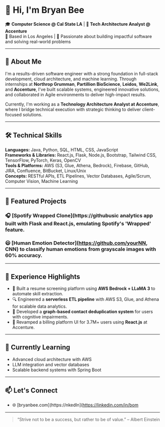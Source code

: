 # 👋 Hi, I'm Bryan Bee

🎓 **Computer Science @ Cal State LA** | 🧠 **Tech Architecture Analyst @ Accenture**  
📍 Based in Los Angeles | 🌟 Passionate about building impactful software and solving real-world problems

---

## 🚀 About Me

I'm a results-driven software engineer with a strong foundation in full-stack development, cloud architecture, and machine learning. Through internships at **Northrop Grumman**, **Partillion BioScience**, **Leidos**, **We2Link**, and **Accenture**, I've built scalable systems, engineered innovative solutions, and collaborated in Agile environments to deliver high-impact results.

Currently, I'm working as a **Technology Architecture Analyst at Accenture**, where I bridge technical execution with strategic thinking to deliver client-focused solutions.

---

## 🛠️ Technical Skills

**Languages:** Java, Python, SQL, HTML, CSS, JavaScript  
**Frameworks & Libraries:** React.js, Flask, Node.js, Bootstrap, Tailwind CSS, TensorFlow, PyTorch, Keras, OpenCV  
**Tools & Platforms:** AWS (S3, Glue, Athena, Bedrock), Firebase, GitHub, JIRA, Confluence, BitBucket, Linux/Unix  
**Concepts:** RESTful APIs, ETL Pipelines, Vector Databases, Agile/Scrum, Computer Vision, Machine Learning

---

## 📂 Featured Projects

### 🎧 [Spotify Wrapped Clone](https://githubusic analytics app built with Flask and React.js, emulating Spotify's 'Wrapped' feature.

### 😃 [Human Emotion Detector](https://github.com/yourNN, CNN) to classify human emotions from grayscale images with 60% accuracy.

---

## 💼 Experience Highlights

- 🧠 Built a resume screening platform using **AWS Bedrock + LLaMA 3** to automate skill extraction.
- 🔍 Engineered a **serverless ETL pipeline** with AWS S3, Glue, and Athena for scalable data analytics.
- 🧩 Developed a **graph-based contact deduplication system** for users with cognitive impairments.
- 🎨 Revamped a billing platform UI for 3.7M+ users using **React.js** at Accenture.

---

## 🌱 Currently Learning

- Advanced cloud architecture with AWS  
- LLM integration and vector databases  
- Scalable backend systems with Spring Boot

---

## 📫 Let's Connect

- 🌐 [bryanbee.com](https://nkedIn](https://linkedin.com/in/bom

---

> “Strive not to be a success, but rather to be of value.” – Albert Einstein
